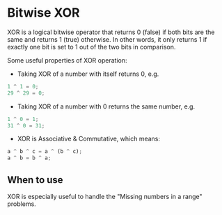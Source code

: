 # Bitwise XOR

XOR is a logical bitwise operator that returns 0 (false) if both bits are the same and returns 1 (true) otherwise. In other words, it only returns 1 if exactly one bit is set to 1 out of the two bits in comparison.

Some useful properties of XOR operation:

- Taking XOR of a number with itself returns 0, e.g.

```javascript
1 ^ 1 = 0;
29 ^ 29 = 0;
```

- Taking XOR of a number with 0 returns the same number, e.g.

```javascript
1 ^ 0 = 1;
31 ^ 0 = 31;
```

- XOR is Associative & Commutative, which means:

```javascript
a ^ b ^ c = a ^ (b ^ c);
a ^ b = b ^ a;
```

## When to use

XOR is especially useful to handle the "Missing numbers in a range" problems.

